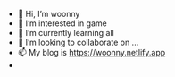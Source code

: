 - 👋 Hi, I’m woonny
- 👀 I’m interested in game
- 🌱 I’m currently learning all
- 💞️ I’m looking to collaborate on ...
- 📫 My blog is https://woonny.netlify.app
-  
<!---
ColdBrew-ony/ColdBrew-ony is a ✨ special ✨ repository because its `README.md` (this file) appears on your GitHub profile.
You can click the Preview link to take a look at your changes.
--->
